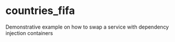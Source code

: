 countries_fifa
==============

Demonstrative example on how to swap a service with dependency injection containers
